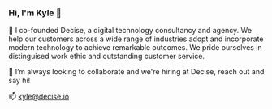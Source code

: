### Hi, I'm Kyle 👋

<!--
**kylepott/kylepott** is a ✨ _special_ ✨ repository because its `README.md` (this file) appears on your GitHub profile.

Here are some ideas to get you started:
-->

🔭 I co-founded Decise, a digital technology consultancy and agency. We help our customers across a wide range of industries adopt and incorporate modern technology to achieve remarkable outcomes. We pride ourselves in distinguised work ethic and outstanding customer service.

👯 I’m always looking to collaborate and we're hiring at Decise, reach out and say hi!

📫 kyle@decise.io
